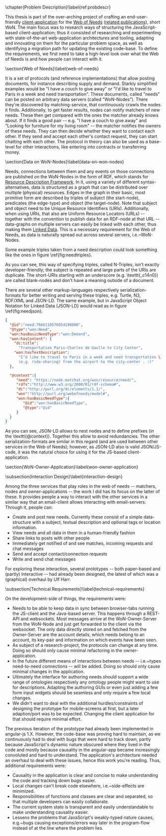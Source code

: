 \chapter{Problem Description}\label{ref:probdescr}

This thesis is part of the over-arching project of crafting an
end-user-friendly
[client-application](https://www.matchat.org/owner/) for the
[Web of Needs](http://www.webofneeds.org/)
([related
publications](http://sat.researchstudio.at/en/web-of-needs)), short WoN. The main focus was to research ways of
structuring the JavaScript-based client-application; thus it consisted
of researching and experimenting with state-of-the-art web-application
architectures and tooling, adapting and innovating on them for the
particular problem space, as well as identifying a migration path for
updating the existing code-base. To define the requirements, we first
need to take a high-level look over what the Web of Needs is and how
people can interact with it.

<!-- problem-description\\ -->
<!-- * high-level\\ -->
<!-- * for people who aren't web-devs\\ -->
<!-- * pro problem ein satz: "prob ist im browser ld zu verwenden, dazu müssen sie geladen, geparst, gestored werden."\\ -->

<!-- Problemstellung (JS-Basisarchitektur für WoN-Owner App)\\ -->
<!-- as case study in architecture/migration\\ -->

<!-- 
define ontologies and rdf\\
node = won-data/document-server\\
 -->

\section{Web of Needs}\label{web-of-needs}

It is a set of protocols (and reference implementations) that allow
posting documents, for instance describing supply and demand. Starkly
simplified examples would be "I have a couch to give away" or "I'd
like to travel to Paris in a week and need transportation". These
documents, called "needs" can be posted on arbitrary data servers
(called "WoN-Nodes"). There they're discovered by matching-service,
that continuously crawls the nodes it finds. Additionally, to get faster
results, nodes can notify matchers of new needs. These then get compared
with the ones the matcher already knows about. If it finds a good pair
-- e.g. "I have a couch to give away" and "Looking for furniture for
my living room" -- the matcher notifies the owners of these needs. They
can then decide whether they want to contact each other. If they send
and accept each other's contact request, they can start chatting with
each other. The protocol in theory can also be used as a base-level for
other interactions, like entering into contracts or transferring money.

<!-- PREVIOUSLY: It is a set of protocols (and reference implementations) that allow posting things like supply and demand (e.g. "I have a couch to give away") online on an arbitrary data server (called WoN-Node). These documents, called "needs", get discovered by a matching-service that notifies the owners of these needs (e.g. when the matcher finds someone that needs the couch offered). The protocols then allow for chatting (or other transactions) between the owners. -->

\section{Data on WoN-Nodes}\label{data-on-won-nodes}

Needs, connections between them and any events on those connections are
published on the WoN-Nodes in the form of RDF, which stands for
[Resource
Description Framework](https://en.wikipedia.org/wiki/Resource_Description_Framework). In it, using a variety of different
syntax-alternatives, data is structured as a graph that can be
distributed over multiple (physical) resources. Edges in the graph in
their basic, most primitive form are described by triples of subject
(the start-node), predicates (the edge-type) and object (the
target-node). Note that subject and object need to be Unique Resource
Identifiers (URIs). Additionally, when using URIs, that also are Uniform
Resource Locators (URLs) -- together with the convention to publish data
for an RDF-node at that URL -- data-graphs on multiple servers can
easily be linked with each other, thus making them
[Linked Data](https://en.wikipedia.org/wiki/Linked_data). This is a
necessary requirement for the Web of Needs, as data is naturally spread
out across several servers, i.e.~WoN-Nodes.

<!-- TODO reintroduce me
\begin{figure*}
\centering
\begin{verbatim}
<https://node.matchat.org/won/resource/need/7666110576054190000>
<http://purl.org/webofneeds/model#hasBasicNeedType>
<http://purl.org/webofneeds/model#Demand> .

<https://node.matchat.org/won/resource/need/7666110576054190000>
<http://purl.org/webofneeds/model#hasContent>
_:c14n0 .

<https://node.matchat.org/won/resource/need/7666110576054190000>
<http://www.w3.org/1999/02/22-rdf-syntax-ns#type>
<http://purl.org/webofneeds/model#Need> .

_:c14n0
<http://purl.org/dc/elements/1.1/title>
"Transportation Paris-Charles de Gaulle to City Center" .

_:c14n0
<http://purl.org/webofneeds/model#hasTextDescription>
"I’d like to travel to Paris in a week and need \
transportation (e.g. ride-sharing) from the airport \
to the city-center. :)" .
\end{verbatim}
\caption{Excerpt of a need description (N-Triples)}
\label{fig:needtriples}
\end{figure*}
-->

Some example triples taken from a need description could look something
like the ones in figure \ref{fig:needtriples}.

As you can see, this way of specifying triples, called N-Triples, isn't
exactly developer-friendly; the subject is repeated and large parts of
the URIs are duplicate. The short-URIs starting with an underscore (e.g.
\texttt{\_c14n0}) are called blank-nodes and don't have a meaning
outside of a document.

There are several other markup-languages respectively serialization-formats
for better writing and serving these triples, e.g. Turtle, N3, RDF/XML and
JSON-LD. The same example, but in JavaScript Object Notation for Linked Data
(JSON-LD) would read as in figure \ref{fig:needjson}.

<!-- TODO reintroduce me
\todo{ TODO get syntax-highlighting to work in figures (see comment in .tex) } 
<!-- \begin{lstlisting}[style=json]} -->
```json
{
  "@id":"need:7666110576054190000",
  "@type":"won:Need",
  "won:hasBasicNeedType":"won:Demand",
  "won:hasContent": {
    "dc:title":
      "Transportation Paris-Charles de Gaulle to City Center",
    "won:hasTextDescription":
      "I’d like to travel to Paris in a week and need transportation \
      (e.g. ride-sharing) from the airport to the city-center . :)"
  },

  "@context":{
     "need": "https://node.matchat.org/won/resource/need/",
     "rdfs":"http://www.w3.org/2000/01/rdf-schema#",
     "dc":"http://purl.org/dc/elements/1.1/",
     "won":"http://purl.org/webofneeds/model#",
     "won:hasBasicNeedType":{
        "@id":"won:hasBasicNeedType",
        "@type":"@id"
     }
  }
}
```
<!-- TODO reintroduce me
\end{verbatim}
cption{Excerpt of a need description (JSON-LD)} -- >
\label{fig:needjson}
\end{figure*}
<! -- \end{lstlisting} -->

As you can see, JSON-LD allows to nest nodes and to define prefixes (in
the \texttt{@context}). Together this allow to avoid redundancies. The
other serialization-formats are similar in this regard (and are used
between other services in the Web of Needs); however, as JSON-LD also is
valid JSON/JS-code, it was the natural choice for using it for the
JS-based client-application.

\section{WoN-Owner-Application}\label{won-owner-application}

\subsection{Interaction Design}\label{interaction-design}

Among the three services that play roles in the web of needs --
matchers, nodes and owner-applications -- the work I did has its focus
on the latter of these. It provides people a way to interact with the
other services in a similar way that an email-client allows interacting
with email-servers. Through it, people can:

* Create and post new needs. Currently these consist of a simple data-structure with a subject, textual description and optional tags or location information.
* View needs and all data in them in a human-friendly fashion
* Share links to posts with other people
* Immediately get notified of and see matches, incoming requests and chat messages
* Send and accept contact/connection requests
* Write and send chat messages

For exploring these interaction, several prototypes -- both paper-based
and (partly) interactive -- had already been designed, the latest of
which was a (graphical) overhaul by Ulf Harr.

<!-- TODO { screens from last prototype } -->

\subsection{Technical Requirements}\label{technical-requirements}

On the development-side of things, the requirements were:

<!-- TODO {"good DX" as requirement. define it} -->
*  Needs to be able to keep data in sync between browser-tabs running the JS-client and the Java-based server. This happens through a REST-API and websockets. Most messages arrive at the WoN-Owner-Server from the WoN-Node and just get forwarded to the client via the websocket. The only data directly stored on and fetched from the Owner-Server are the account details, which needs belong to an account, its key-pair and information on which events have been seen.
*  As subject of a research-project, the protocols can change at any time. Doing so should only cause minimal refactoring in the owner-application.
* In the future different means of interactions between needs -- i.e.~types need-to-need connections -- will be added. Doing so should only cause minimal changes in the application.
* Ultimately the interface for authoring needs should support a wide range of ontologies respectively any ontology people might want to use for descriptions. Adapting the authoring GUIs or even just adding a few form input widgets should be seamless and only require a few local changes.
* We didn't want to deal with the additional hurdles/constraints of designing the prototype for mobile-screens at first, but a later adaption/port was to be expected. Changing the client application for that should require minimal effort.
 
<!-- TODO why we implemented it js-based:\\
* bandwith\\
* because it’s become somewhat of a wide-spread practice, i.e. “because everybody’s doing so”\\
* because there already was the angular prototype\\
* because it can run on any OS and device\\
status quo: angular app\\ -->

The previous iteration of the prototype had already been implemented in
angular-js 1.X. However, the code-base was proving hard to maintain, as
we continuously had to deal with bugs that were hard to track down,
partly because JavaScript's dynamic nature obscured where they lived in
the code and mostly because causality in the angular-app became
increasingly convoluted and hard to understand. The application's
architecture needed an overhaul to deal with these issues, hence this
work you're reading. Thus, additional requirements were:

*  Causality in the application is clear and concise to make understanding the code and tracking down bugs easier.
* Local changes can't break code elsewhere, i.e.~side-effects are minimized.
* Responsibilities of functions and classes are clear and separated, so that multiple developers can easily collaborate.
* The current system state is transparent and easily understandable to make understanding causality easier.
* Lessens the problems that JavaScript's weakly-typed nature causes, e.g.~bugs causing exceptions/errors way later in the program-flow instead of at the line where the problem lies.

<!--
 TODO requirements for a full stack: 
in the problem-descripion: list challenges that need to be tackled by web applications:

* seperation of concerns
  * suitability for collaboration
  * reusability of code
* move processing to client / minimal number of requests (justification for js-apps)
* networking
* optimize page load:
  * less http-requests -> bundling
  * smaller size -> minification
  * precompiling templates
* managing dependencies between scripts -> module systems
* simplicity / a low number of concepts / gentle learning curve
* predictability / maintainability


-->

<!-- 
* TODO image: dependency graph in angular application\\
* slide from FB’s flux presentation?\\
* go through old application and do this empirically for a few components and bugs?\\ 
-->




